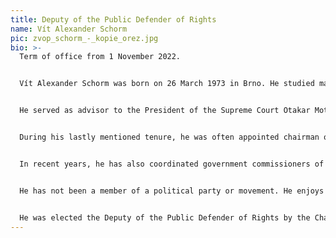 ```yaml
---
title: Deputy of the Public Defender of Rights
name: Vít Alexander Schorm
pic: zvop_schorm_-_kopie_orez.jpg
bio: >-
  Term of office from 1 November 2022.


  Vít Alexander Schorm was born on 26 March 1973 in Brno. He studied mathematics at the high school “Gymnázium třída kapitána Jaroše” there and then continued his studies at the Faculty of Law of Masaryk University. Later, he completed a postgraduate programme at the University of Paris I – Panthéon-Sorbonne, in the field of comparative public law of European countries, and also at the French National School of Administration.


  He served as advisor to the President of the Supreme Court Otakar Motejl (1996–1998), Head of the Office of the Deputy Prime Minister Pavel Rychetský (1998–2000) and Government Commissioner for the representation of the Czech Republic before the European Court of Human Rights (ECtHR) in Strasbourg (2002–2022).


  During his lastly mentioned tenure, he was often appointed chairman of expert committees in the framework of intergovernmental cooperation at the Council of Europe, for example, the Steering Committee for Human Rights, the Committee on the Reform of the ECtHR, and working groups on social rights or on the selection of candidates and appointment of judges of the ECtHR.


  In recent years, he has also coordinated government commissioners of States Parties for their representation before the ECtHR.


  He has not been a member of a political party or movement. He enjoys hiking and photography. He speaks English, French and Spanish in addition to Czech.


  He was elected the Deputy of the Public Defender of Rights by the Chamber of Deputies of the Parliament on 26 October 2022.
---
```

